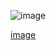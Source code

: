 ![image](https://github.com/UI-ONGs/Desen_Sist/assets/101971954/daf38bea-1b77-4fa8-a679-a938b19b41df)

[image](https://github.com/UI-ONGs/Desen_Sist/assets/101971954/688e1ad3-b33c-4f1e-8c0e-a3e4d8ba778c)
